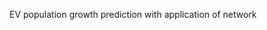 <!-- 
layout: page
title: "Project 1"
permalink: /project1
-->
EV population growth prediction with application of network
